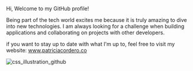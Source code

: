 Hi, Welcome to my GitHub profile!

Being part of the tech world excites me because it is truly amazing to dive into new technologies.
I am always looking for a challenge when building applications and collaborating on projects with other developers.

if you want to stay up to date with what I'm up to, feel free to visit my website: www.patriciacordero.co

![css_illustration_github](https://user-images.githubusercontent.com/58239575/120583605-8c6c1300-c3fc-11eb-8c52-1d58aea68e48.jpg)




<!--
**chica25/chica25** is a ✨ _special_ ✨ repository because its `README.md` (this file) appears on your GitHub profile.

Here are some ideas to get you started:

- 🔭 I’m currently working on ...
- 🌱 I’m currently learning ...
- 👯 I’m looking to collaborate on ...
- 🤔 I’m looking for help with ...
- 💬 Ask me about ...
- 📫 How to reach me: ...
- 😄 Pronouns: ...
- ⚡ Fun fact: ...
-->
